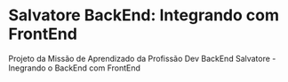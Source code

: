 # Salvatore BackEnd: Integrando com FrontEnd
Projeto da Missão de Aprendizado da Profissão Dev BackEnd Salvatore - Inegrando o BackEnd com FrontEnd
